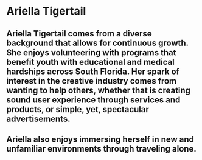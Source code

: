 # Ariella Tigertail
## Ariella Tigertail comes from a diverse background that allows for continuous growth. She enjoys volunteering with programs that benefit youth with educational and medical hardships across South Florida. Her spark of interest in the creative industry comes from wanting to help others, whether that is creating sound user experience through services and products, or simple, yet, spectacular advertisements.

## Ariella also enjoys immersing herself in new and unfamiliar environments through traveling alone. 


![]()
